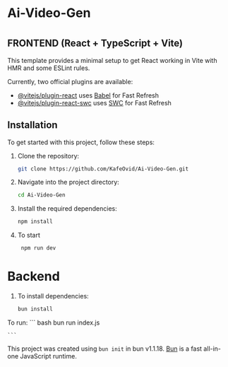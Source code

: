 # Ai-Video-Gen
#
## FRONTEND  (React + TypeScript + Vite)

This template provides a minimal setup to get React working in Vite with HMR and some ESLint rules.

Currently, two official plugins are available:

- [@vitejs/plugin-react](https://github.com/vitejs/vite-plugin-react/blob/main/packages/plugin-react/README.md) uses [Babel](https://babeljs.io/) for Fast Refresh
- [@vitejs/plugin-react-swc](https://github.com/vitejs/vite-plugin-react-swc) uses [SWC](https://swc.rs/) for Fast Refresh

## Installation

To get started with this project, follow these steps:

1. Clone the repository:
    ```bash
    git clone https://github.com/KafeOvid/Ai-Video-Gen.git
    ```
2. Navigate into the project directory:
    ```bash
    cd Ai-Video-Gen
    ```
3. Install the required dependencies:
    ```bash
    npm install
    ```
4. To start
   ```bash
    npm run dev
    ```
    
# Backend

1. To install dependencies:
    ```bash
    bun install
    ```
To run:
    ``` bash
    bun run index.js
    
    ```


This project was created using `bun init` in bun v1.1.18. [Bun](https://bun.sh) is a fast all-in-one JavaScript runtime.

